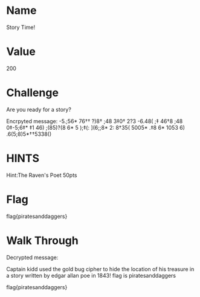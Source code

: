# Name
Story Time!

# Value
200

# Challenge
Are you ready for a story?


Encrpyted message:
-5.;56* 76†† ?)8† ;48 3‡0† 2?3 -6.48( ;‡ 46†8 ;48 0‡-5;6‡* ‡1 46) ;(85)?(8 6* 5 );‡(: ](6;;8* 2: 8†35( 5005* .‡8 6* 1053 6) .6(5;8)5*††5338()


# HINTS


Hint:The Raven's Poet 50pts

# Flag
flag{piratesanddaggers}

# Walk Through
Decrypted message:

Captain kidd used the gold bug cipher to hide the location of his treasure in a story written by edgar allan poe in 1843! flag is piratesanddaggers 

flag{piratesanddaggers}
